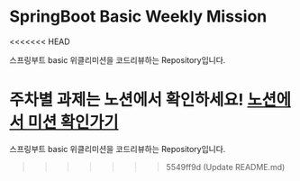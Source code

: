 # SpringBoot Basic Weekly Mission
<<<<<<< HEAD

스프링부트 basic 위클리미션을 코드리뷰하는 Repository입니다.

주차별 과제는 노션에서 확인하세요!
[노션에서 미션 확인가기](https://www.notion.so/backend-devcourse/Part1-3-38f57acca0dd490db11393701417943a)
=======
스프링부트 basic 위클리미션을 코드리뷰하는 Repository입니다.
>>>>>>> 5549ff9d (Update README.md)
